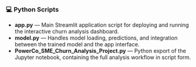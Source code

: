 ### 💻 Python Scripts  

- **app.py** — Main Streamlit application script for deploying and running the interactive churn analysis dashboard.  
- **model.py** — Handles model loading, predictions, and integration between the trained model and the app interface.  
- **PowerCo_SME_Churn_Analysis_Project.py** — Python export of the Jupyter notebook, containing the full analysis workflow in script form.  

